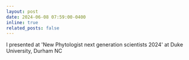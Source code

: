 ```yaml
---
layout: post
date: 2024-06-08 07:59:00-0400
inline: true
related_posts: false
---
```



I presented at 'New Phytologist next generation scientists 2024' at Duke University, Durham NC

